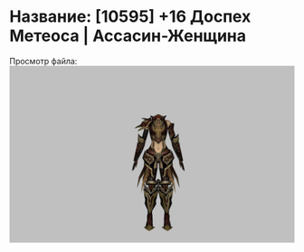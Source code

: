 # Название: [10595] +16 Доспех Метеоса | Ассасин-Женщина

Просмотр файла:
![p070030.png](p070030.png)